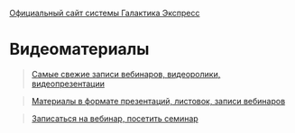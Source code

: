 [Официальный сайт системы Галактика Экспресс](http://galaktika-express.ru/)

# Видеоматериалы #

> [Самые свежие записи вебинаров, видеоролики, видеопрезентации](http://galaktika-express.ru/category/universitet/video)

> [Материалы в формате презентаций, листовок, записи вебинаров](ppt_and_pdf.md)

> [Записаться на вебинар, посетить семинар](Vebinar.md)